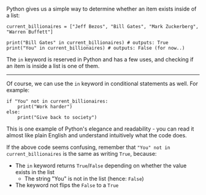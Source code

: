 Python gives us a simple way to determine whether an item exists inside of a list:


```
current_billionaires = ["Jeff Bezos", "Bill Gates", "Mark Zuckerberg", "Warren Buffett"]

print("Bill Gates" in current_billionaires) # outputs: True
print("You" in current_billionaires) # outputs: False (for now..)
```

The `in` keyword is reserved in Python and has a few uses, and checking if an item is inside a list is one of them.


<hr/>


Of course, we can use the `in` keyword in conditional statements as well. 
For example:


```
if "You" not in current_billionaires:
	print("Work harder")
else:
	print("Give back to society")
```

This is one example of Python's elegance and readability - you can read it almost like plain English and understand intuitively what the code does.



If the above code seems confusing, remember that `"You" not in current_billionaires` is the same as writing `True`, because:



- The `in` keyword returns `True`/`False` depending on whether the value exists in the list
  - The string "You" is not in the list (hence: `False`)
- The keyword not flips the `False` to a `True`